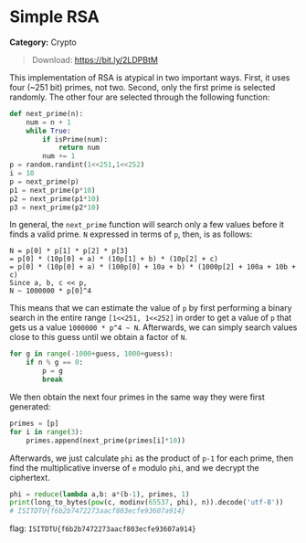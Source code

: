 # Simple RSA
**Category:** Crypto
> Download: https://bit.ly/2LDPBtM

This implementation of RSA is atypical in two important ways. First, it uses
four (~251 bit) primes, not two. Second, only the first prime is selected
randomly. The other four are selected through the following function:

```python
def next_prime(n):
    num = n + 1
    while True:
        if isPrime(num):
            return num
        num += 1
p = random.randint(1<<251,1<<252)
i = 10
p = next_prime(p)
p1 = next_prime(p*10)
p2 = next_prime(p1*10)
p3 = next_prime(p2*10)
```

In general, the `next_prime` function will search only a few values before it
finds a valid prime. `N` expressed in terms of `p`, then, is as follows:

	N = p[0] * p[1] * p[2] * p[3]
	= p[0] * (10p[0] + a) * (10p[1] + b) * (10p[2] + c)
	= p[0] * (10p[0] + a) * (100p[0] + 10a + b) * (1000p[2] + 100a + 10b + c)
	Since a, b, c << p,
	N ~ 1000000 * p[0]^4

This means that we can estimate the value of `p` by first performing a binary
search in the entire range `[1<<251, 1<<252]` in order to get a value of `p`
that gets us a value `1000000 * p^4 ~ N`. Afterwards, we can simply search
values close to this guess until we obtain a factor of `N`.

```python
for g in range(-1000+guess, 1000+guess):
    if n % g == 0:
        p = g
        break
```

We then obtain the next four primes in the same way they were first generated:

```python
primes = [p]
for i in range(3):
    primes.append(next_prime(primes[i]*10))
```

Afterwards, we just calculate `phi` as the product of `p-1` for each prime, then
find the multiplicative inverse of `e` modulo `phi`, and we decrypt the
ciphertext.

```python
phi = reduce(lambda a,b: a*(b-1), primes, 1)
print(long_to_bytes(pow(c, modinv(65537, phi), n)).decode('utf-8'))
# ISITDTU{f6b2b7472273aacf803ecfe93607a914}
```

flag: `ISITDTU{f6b2b7472273aacf803ecfe93607a914}`
